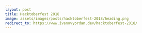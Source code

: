 ```yaml
---
layout: post
title: Hacktoberfest 2018
image: assets/images/posts/hacktoberfest-2018/heading.png
redirect_to: https://www.ivanovyordan.dev/hacktoberfest-2018/
---
```

